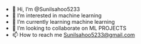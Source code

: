- 👋 Hi, I’m @Sunilsahoo5233
- 👀 I’m interested in machine learning 
- 🌱 I’m currently learning machine learning 
- 💞️ I’m looking to collaborate on ML PROJECTS 
- 📫 How to reach me Sunilsahoo5233@gmail.com

<!---
Sunilsahoo5233/Sunilsahoo5233 is a ✨ special ✨ repository because its `README.md` (this file) appears on your GitHub profile.
You can click the Preview link to take a look at your changes.
--->
